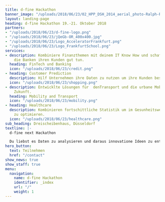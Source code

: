 ```yaml
---
title: d-fine Hackathon
banner_image: "/uploads/2018/06/23/02_HPP_DSH_2014_aerial_photo-Ralph-Richter-2"
layout: landing-page
heading: d-fine Hackathon 19.-21. Oktober 2018
partners:
- "/uploads/2018/06/23/d-fine-logo.png"
- "/uploads/2018/06/23/jQeGb-OR_400x400.jpg"
- "/uploads/2018/06/23/Logo_AcceleratorFrankfurt.png"
- "/uploads/2018/06/23/Logo_FrankfurtSchool.png"
services:
- description: Kombiniere Finanzthemen mit deinem IT Know How und schaffe Lösungen
    die Banken ihren Kunden gut tun.
  heading: FinTech und Banking
  icon: "/uploads/2018/06/23/credit.png"
- heading: Customer Prediction
  description: Hilf Unternehmen ihre Daten zu nutzen um ihre Kunden besser zu verstehen.
  icon: "/uploads/2018/06/23/shopping.png"
- description: Entwicklte Lösungen für  denTransport und die urbane Mobilität der
    Zukunft.
  heading: Mobility and Transport
  icon: "/uploads/2018/06/23/mobility.png"
- heading: Healthcare
  description: Kombinieren fortschittliche Statistik um im Gesunheitswesen Prozesse
    zu optimieren.
  icon: "/uploads/2018/06/23/healthcare.png"
sub_heading: Dreischeibenhaus, Düsseldorf
textline: |-
  d-fine next Hackathon

  Du liebst es Daten zu analysieren und daraus innovatione Ideen zu entwicklen? Du hast Programmiererfahrung? Nimm die Challenge an und entwickle im Team eine einzigartige Data Science Lösung. Dich erwartet ein spannendes Wochenede mit motivierten IT-Talenten in exklusiver Atmosphere.
hero_button:
  text: Teilnehmen
  href: "/contact"
show_news: true
show_staff: true
menu:
  navigation:
    name: d-fine Hackathon
    identifier: _index
    url: "/"
    weight: 1
---
```

